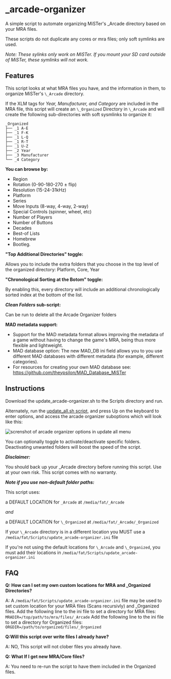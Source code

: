 # _arcade-organizer

A simple script to automate organizing MiSTer's \_Arcade directory based on your MRA files.

These scripts do not duplicate any cores or mra files; only soft symlinks are used.

_Note: These sylinks only work on MiSTer. If you mount your SD card outside of MiSTer, these symlinks will not work._

## Features

This script looks at what MRA files you have, and the information in them, to organize MiSTer's `\_Arcade` directory. 

If the XLM tags for _Year, Manufacturer, and Category_ are included in the MRA file, this script will create an `\_Organized` Directory in `\_Arcade` and will create the following sub-directories with soft sysmlinks to organize it:

```
_Organized
├── _1 A-E
├── _1 F-K
├── _1 L-Q
├── _1 R-T
├── _1 U-Z
├── _2 Year
├── _3 Manufacturer
└── _4 Category
```

**You can browse by:**

* Region
* Rotation (0-90-180-270 ± flip)
* Resolution (15-24-31kHz)
* Platform
* Series
* Move Inputs (8-way, 4-way, 2-way)
* Special Controls (spinner, wheel, etc)
* Number of Players
* Number of Buttons
* Decades
* Best-of Lists
* Homebrew
* Bootleg.

**"Top Additional Directories" toggle:**

Allows you to include the extra folders that you choose in the top level of the organized directory: Platform, Core, Year

**"Chronological Sorting at the Botom" toggle:**

By enabling this, every directory will include an additional chronologically sorted index at the bottom of the list.

**_Clean Folders_ sub-script:**

Can be run to delete all the Arcade Organizer folders

**MAD metadata support:**

- Support for the MAD metadata format allows improving the metadata of a game without having to change the game's MRA, being thus more flexible and lightweight.
- MAD database option: The new MAD_DB ini field allows you to you use different MAD databases with different metadata (for example, different categories).
- For resources for creating your own MAD database see: https://github.com/theypsilon/MAD_Database_MiSTer

## Instructions

Download the update_arcade-organizer.sh to the Scripts directory and run.

Alternately, run the [update_all.sh script](https://github.com/theypsilon/Update_All_MiSTer), and press Up on the keyboard to enter options, and access the arcade organizer suboptions which will look like this:

![screnshot of arcade organizer options in update all menu](https://i.imgur.com/MKGfco5.png)

You can optionally toggle to activate/deactivate specific folders. Deactivating unwanted folders will boost the speed of the script.

**_Disclaimer:_**

You should back up your \_Arcade directory before running this script. Use at your own risk. This script comes with no warranty.

**_Note if you use non-default folder paths:_**

This script uses:

a DEFAULT LOCATION for `_Arcade` at `/media/fat/_Arcade`

_and_

a DEFAULT LOCATION for `\_Organized` at `/media/fat/_Arcade/_Organized`

If your `\_Arcade` directory is in a different location you MUST use a `/media/fat/Scripts/update_arcade-organizer.ini` file 

If you're not using the default locations for `\_Arcade` and `\_Organized`, you must add their locations in `/media/fat/Scripts/update_arcade-organizer.ini` 

## FAQ

**Q: How can I set my own custom locations for MRA and \_Organized Directories?**

A: A `/media/fat/Scripts/update_arcade-organizer.ini` file may be used to set custom location for your MRA files (Scans recursivly) and \_Organized files.
Add the following line to the ini file to set a directory for MRA files: `MRADIR=/top/path/to/mra/files/_Arcade`
Add the following line to the ini file to set a directory for Organized files: `ORGDIR=/path/to/organized/files/_Organized`

**Q:Will this script over write files I already have?**

A: NO, This script will not clober files you already have.


**Q: What If I get new MRA/Core files?**

A: You need to re-run the script to have them included in the Organized files.
